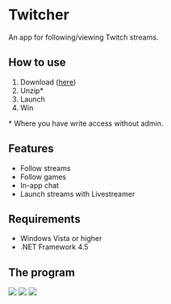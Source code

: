 # Twitcher
An app for following/viewing Twitch streams.

## How to use
1. Download ([here](https://github.com/lindstrm/Twitcher/releases/latest))
2. Unzip*
3. Launch
4. Win
 
\* Where you have write access without admin.

## Features
* Follow streams
* Follow games
* In-app chat
* Launch streams with Livestreamer

## Requirements
* Windows Vista or higher
* .NET Framework 4.5

## The program

<img src="http://i.imgur.com/05ufq65.png">
<img src="http://i.imgur.com/NpsiBf3.png">
<img src="http://i.imgur.com/Q4a0wvh.png">
